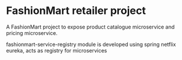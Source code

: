 # FashionMart retailer project
A FashionMart project to expose product catalogue microservice and pricing microservice.

fashionmart-service-registry module is developed using spring netflix eureka, acts as registry for microservices

